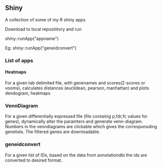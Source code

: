 ## Shiny

A collection of some of my R shiny apps

Download to local reposititory and run 

shiny::runApp("appname")

Eg: shiny::runApp("geneidconvert")

### List of apps

#### Heatmaps
For a given tab delimited file, with genenames and scores(Z-scores or vooms), calculates distances (euclidean, pearson, manhattan) and plots dendogram, heatmaps

### VennDiagram
For a given differentially expressed file (file containig p,fdr,fc values for genes), dynamically alter the paramters and generate venn-diagram. Numbers in the venndiagrams are clickable which gives the corresponsding genelists. The filtered genes are downloadable.

### geneidconvert
For a given list of IDs, based on the data from annotationdbi the ids are converted to desired format.


